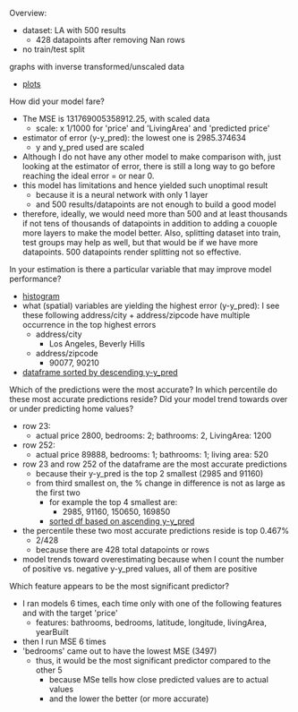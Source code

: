 Overview:
- dataset: LA with 500 results
    - 428 datapoints after removing Nan rows
- no train/test split

graphs with inverse transformed/unscaled data
- [plots](project1_images.md)


How did your model fare?
- The MSE is 131769005358912.25, with scaled data
    - scale: x 1/1000 for 'price' and 'LivingArea' and 'predicted price'
- estimator of error (y-y_pred): the lowest one is 2985.374634  
  - y and y_pred used are scaled
- Although I do not have any other model to make comparison with,
just looking at the estimator of error, there is still a long way to go
  before reaching the ideal error = or near 0.
 - this model has limitations and hence yielded such unoptimal result
    - because it is a neural network with only 1 layer
    - and 500 results/datapoints are not enough to build a good model
 - therefore, ideally, we would need more than 500 and at least thousands if not
tens of thousands of datapoints in addition to adding a couople more
   layers to make the model better.  Also, splitting dataset into train, test groups
   may help as well, but that would be if we have more datapoints.  500 datapoints
   render splitting not so effective.


In your estimation is there a particular variable that may improve model performance?
- [histogram](project1_images.md)
- what (spatial) variables are yielding the highest error (y-y_pred):
  I see these following address/city + address/zipcode have multiple occurrence in the top highest errors
    - address/city
        - Los Angeles, Beverly Hills
    - address/zipcode
        - 90077, 90210
- [dataframe sorted by descending y-y_pred](project1_images.md)    

Which of the predictions were the most accurate? In which percentile do these most accurate predictions reside? Did your model trend towards over or under predicting home values?
- row 23: 
    - actual price 2800, bedrooms: 2; bathrooms: 2, LivingArea: 1200
- row 252: 
    - actual price 89888, bedrooms: 1; bathrooms: 1; living area: 520
- row 23 and row 252 of the dataframe are the most accurate predictions
    - because their y-y_pred is the top 2 smallest (2985 and 91160)
    - from third smallest on, the % change in difference is not as large as the first two
        - for example the top 4 smallest are: 
            - 2985, 91160, 150650, 169850
        - [sorted df based on ascending y-y_pred](project1_images.md)
- the percentile these two most accurate predictions reside is top 0.467%
    - 2/428
    - because there are 428 total datapoints or rows
- model trends toward overestimating because when I count the number of 
positive vs. negative y-y_pred values, all of them are positive

Which feature appears to be the most significant predictor?
- I ran models 6 times, each time only with one of the following features and with the target 'price'
    - features: bathrooms, bedrooms, latitude, longitude, livingArea, yearBuilt
- then I run MSE 6 times
- 'bedrooms' came out to have the lowest MSE (3497)
    - thus, it would be the most significant predictor compared to the other 5
        - because MSe tells how close predicted values are to actual values
        - and the lower the better (or more accurate)
